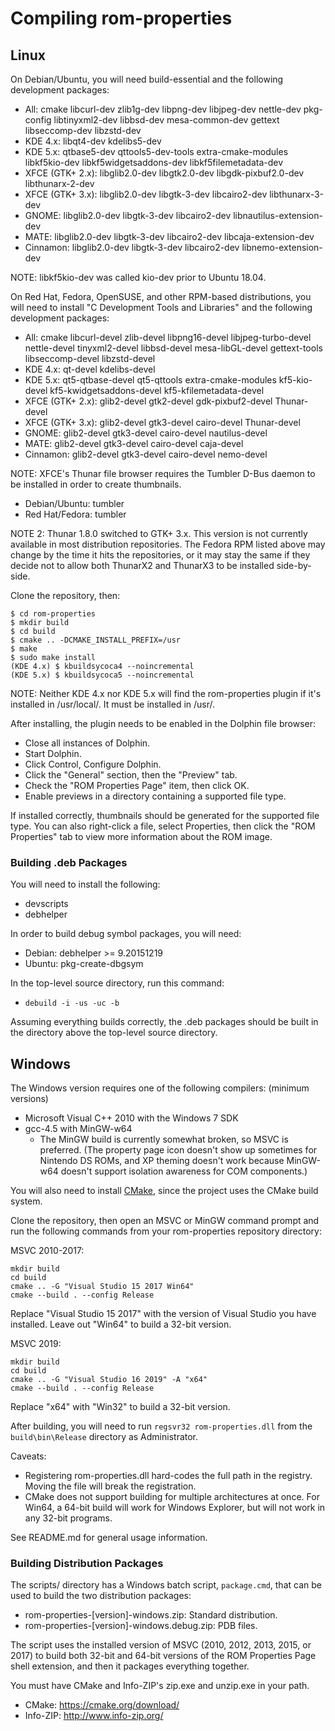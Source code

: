 # Compiling rom-properties

## Linux

On Debian/Ubuntu, you will need build-essential and the following development
packages:
* All: cmake libcurl-dev zlib1g-dev libpng-dev libjpeg-dev nettle-dev pkg-config libtinyxml2-dev libbsd-dev mesa-common-dev gettext libseccomp-dev libzstd-dev
* KDE 4.x: libqt4-dev kdelibs5-dev
* KDE 5.x: qtbase5-dev qttools5-dev-tools extra-cmake-modules libkf5kio-dev libkf5widgetsaddons-dev libkf5filemetadata-dev
* XFCE (GTK+ 2.x): libglib2.0-dev libgtk2.0-dev libgdk-pixbuf2.0-dev libthunarx-2-dev
* XFCE (GTK+ 3.x): libglib2.0-dev libgtk-3-dev libcairo2-dev libthunarx-3-dev
* GNOME: libglib2.0-dev libgtk-3-dev libcairo2-dev libnautilus-extension-dev
* MATE: libglib2.0-dev libgtk-3-dev libcairo2-dev libcaja-extension-dev
* Cinnamon: libglib2.0-dev libgtk-3-dev libcairo2-dev libnemo-extension-dev

NOTE: libkf5kio-dev was called kio-dev prior to Ubuntu 18.04.

On Red Hat, Fedora, OpenSUSE, and other RPM-based distributions, you will need
to install "C Development Tools and Libraries" and the following development
packages:
* All: cmake libcurl-devel zlib-devel libpng16-devel libjpeg-turbo-devel nettle-devel tinyxml2-devel libbsd-devel mesa-libGL-devel gettext-tools libseccomp-devel libzstd-devel
* KDE 4.x: qt-devel kdelibs-devel
* KDE 5.x: qt5-qtbase-devel qt5-qttools extra-cmake-modules kf5-kio-devel kf5-kwidgetsaddons-devel kf5-kfilemetadata-devel
* XFCE (GTK+ 2.x): glib2-devel gtk2-devel gdk-pixbuf2-devel Thunar-devel
* XFCE (GTK+ 3.x): glib2-devel gtk3-devel cairo-devel Thunar-devel
* GNOME: glib2-devel gtk3-devel cairo-devel nautilus-devel
* MATE: glib2-devel gtk3-devel cairo-devel caja-devel
* Cinnamon: glib2-devel gtk3-devel cairo-devel nemo-devel

NOTE: XFCE's Thunar file browser requires the Tumbler D-Bus daemon to be
installed in order to create thumbnails.
* Debian/Ubuntu: tumbler
* Red Hat/Fedora: tumbler

NOTE 2: Thunar 1.8.0 switched to GTK+ 3.x. This version is not currently
available in most distribution repositories. The Fedora RPM listed above
may change by the time it hits the repositories, or it may stay the same
if they decide not to allow both ThunarX2 and ThunarX3 to be installed
side-by-side.

Clone the repository, then:
```
$ cd rom-properties
$ mkdir build
$ cd build
$ cmake .. -DCMAKE_INSTALL_PREFIX=/usr
$ make
$ sudo make install
(KDE 4.x) $ kbuildsycoca4 --noincremental
(KDE 5.x) $ kbuildsycoca5 --noincremental
```

NOTE: Neither KDE 4.x nor KDE 5.x will find the rom-properties plugin if it's
installed in /usr/local/. It must be installed in /usr/.

After installing, the plugin needs to be enabled in the Dolphin file browser:
* Close all instances of Dolphin.
* Start Dolphin.
* Click Control, Configure Dolphin.
* Click the "General" section, then the "Preview" tab.
* Check the "ROM Properties Page" item, then click OK.
* Enable previews in a directory containing a supported file type.

If installed correctly, thumbnails should be generated for the supported
file type. You can also right-click a file, select Properties, then click
the "ROM Properties" tab to view more information about the ROM image.

### Building .deb Packages

You will need to install the following:
* devscripts
* debhelper

In order to build debug symbol packages, you will need:
* Debian: debhelper >= 9.20151219
* Ubuntu: pkg-create-dbgsym

In the top-level source directory, run this command:
* `debuild -i -us -uc -b`

Assuming everything builds correctly, the .deb packages should be built in
the directory above the top-level source directory.

## Windows

The Windows version requires one of the following compilers: (minimum versions)
* Microsoft Visual C++ 2010 with the Windows 7 SDK
* gcc-4.5 with MinGW-w64
  * The MinGW build is currently somewhat broken, so MSVC is preferred.
    (The property page icon doesn't show up sometimes for Nintendo DS
     ROMs, and XP theming doesn't work because MinGW-w64 doesn't support
     isolation awareness for COM components.)

You will also need to install [CMake](https://cmake.org/download/), since the
project uses the CMake build system.

Clone the repository, then open an MSVC or MinGW command prompt and run the
following commands from your rom-properties repository directory:

MSVC 2010-2017:
```
mkdir build
cd build
cmake .. -G "Visual Studio 15 2017 Win64"
cmake --build . --config Release
```

Replace "Visual Studio 15 2017" with the version of Visual Studio you have
installed. Leave out "Win64" to build a 32-bit version.

MSVC 2019:
```
mkdir build
cd build
cmake .. -G "Visual Studio 16 2019" -A "x64"
cmake --build . --config Release
```

Replace "x64" with "Win32" to build a 32-bit version.

After building, you will need to run `regsvr32 rom-properties.dll` from
the `build\bin\Release` directory as Administrator.

Caveats:
* Registering rom-properties.dll hard-codes the full path in the registry.
  Moving the file will break the registration.
* CMake does not support building for multiple architectures at once. For
  Win64, a 64-bit build will work for Windows Explorer, but will not work
  in any 32-bit programs.

See README.md for general usage information.

### Building Distribution Packages

The scripts/ directory has a Windows batch script, ```package.cmd```,
that can be used to build the two distribution packages:
* rom-properties-[version]-windows.zip: Standard distribution.
* rom-properties-[version]-windows.debug.zip: PDB files.

The script uses the installed version of MSVC (2010, 2012, 2013, 2015, or
2017) to build both 32-bit and 64-bit versions of the ROM Properties Page
shell extension, and then it packages everything together.

You must have CMake and Info-ZIP's zip.exe and unzip.exe in your path.
* CMake: https://cmake.org/download/
* Info-ZIP: http://www.info-zip.org/
